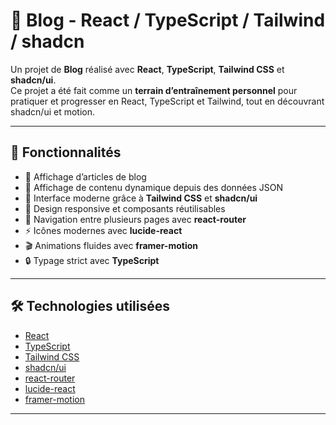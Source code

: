 # 📖 Blog - React / TypeScript / Tailwind / shadcn

Un projet de **Blog** réalisé avec **React**, **TypeScript**, **Tailwind CSS** et **shadcn/ui**.  
Ce projet a été fait comme un **terrain d’entraînement personnel** pour pratiquer et progresser en React, TypeScript et Tailwind, tout en découvrant shadcn/ui et motion.

---

## 🚀 Fonctionnalités

- 📝 Affichage d’articles de blog
- 🔄 Affichage de contenu dynamique depuis des données JSON
- 🎨 Interface moderne grâce à **Tailwind CSS** et **shadcn/ui**
- 📱 Design responsive et composants réutilisables
- 🧭 Navigation entre plusieurs pages avec **react-router**
- ⚡ Icônes modernes avec **lucide-react**
- 🎬 Animations fluides avec **framer-motion**
- 🔒 Typage strict avec **TypeScript**

---

## 🛠️ Technologies utilisées

- [React](https://react.dev/)
- [TypeScript](https://www.typescriptlang.org/)
- [Tailwind CSS](https://tailwindcss.com/)
- [shadcn/ui](https://ui.shadcn.com/)
- [react-router](https://reactrouter.com/)
- [lucide-react](https://lucide.dev/)
- [framer-motion](https://www.framer.com/motion/)

---
